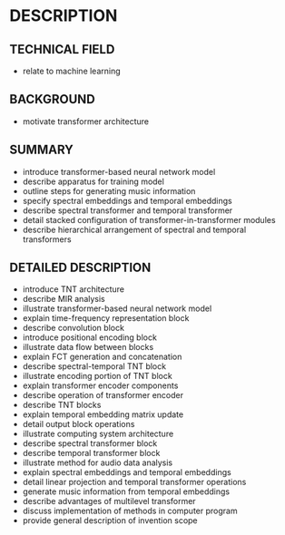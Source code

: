 # DESCRIPTION

## TECHNICAL FIELD

- relate to machine learning

## BACKGROUND

- motivate transformer architecture

## SUMMARY

- introduce transformer-based neural network model
- describe apparatus for training model
- outline steps for generating music information
- specify spectral embeddings and temporal embeddings
- describe spectral transformer and temporal transformer
- detail stacked configuration of transformer-in-transformer modules
- describe hierarchical arrangement of spectral and temporal transformers

## DETAILED DESCRIPTION

- introduce TNT architecture
- describe MIR analysis
- illustrate transformer-based neural network model
- explain time-frequency representation block
- describe convolution block
- introduce positional encoding block
- illustrate data flow between blocks
- explain FCT generation and concatenation
- describe spectral-temporal TNT block
- illustrate encoding portion of TNT block
- explain transformer encoder components
- describe operation of transformer encoder
- describe TNT blocks
- explain temporal embedding matrix update
- detail output block operations
- illustrate computing system architecture
- describe spectral transformer block
- describe temporal transformer block
- illustrate method for audio data analysis
- explain spectral embeddings and temporal embeddings
- detail linear projection and temporal transformer operations
- generate music information from temporal embeddings
- describe advantages of multilevel transformer
- discuss implementation of methods in computer program
- provide general description of invention scope

